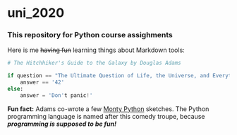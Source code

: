 # uni_2020
### This repository for Python course assighments  
Here is me ~~having fun~~ learning things about Markdown tools: 
```python
# The Hitchhiker's Guide to the Galaxy by Douglas Adams

if question == "The Ultimate Question of Life, the Universe, and Everything":
    answer == '42'
else:
    answer = 'Don't panic!'
```

**Fun fact:** Adams co-wrote a few [Monty Python](https://en.wikipedia.org/wiki/Monty_Python) sketches. The Python programming language is named after this comedy troupe, because **_programming is supposed to be fun!_**
